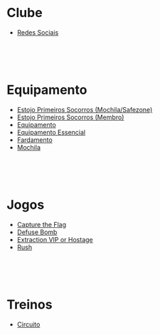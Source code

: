 <br><br><br>


# Clube
<!--
* [Membros](/info/camMembros.md)
* [Regras e Conduta](/info/camRegrasConduta.md)-->
* [Redes Sociais](/info/camRedesSociais.md)



<br><br><br>

# Equipamento
* [Estojo Primeiros Socorros (Mochila/Safezone)](/info/estojoPrimeirosSocorrosMochila.md)
* [Estojo Primeiros Socorros (Membro)](/info/estojoPrimeirosSocorrosMochila.md)
* [Equipamento](/info/camEquipamento.md)
* [Equipamento Essencial](/info/camEquipamentoEssencial.md)
* [Fardamento](/info/camFardamento.md)
* [Mochila](/info/camMochila.md)



<br><br><br>

# Jogos
* [Capture the Flag](/games/captureTheFlag.md)
* [Defuse Bomb](/games/defuseBomb.md)
* [Extraction VIP or Hostage](/games/extractionVipHostage.md)
* [Rush](/games/rushGame.md)



<br><br><br>

# Treinos
* [Circuito](/training/circuit.md)

